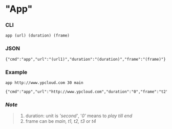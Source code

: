 # "App"

### CLI

```text
app (url) (duration) (frame)
```

### JSON

```text
{"cmd":"app","url":"(url1)","duration":"(duration)","frame":"(frame)"}
```

### Example

```text
app http://www.ypcloud.com 30 main
```

```text
{"cmd":"app","url":"http://www.ypcloud.com","duration":"0","frame":"t2"}
```

### _Note_

> 1. duration: unit is _'second'_, '_0'_ means to _play till end_
> 2. frame can be _main, t1, t2, t3_ or _t4_

